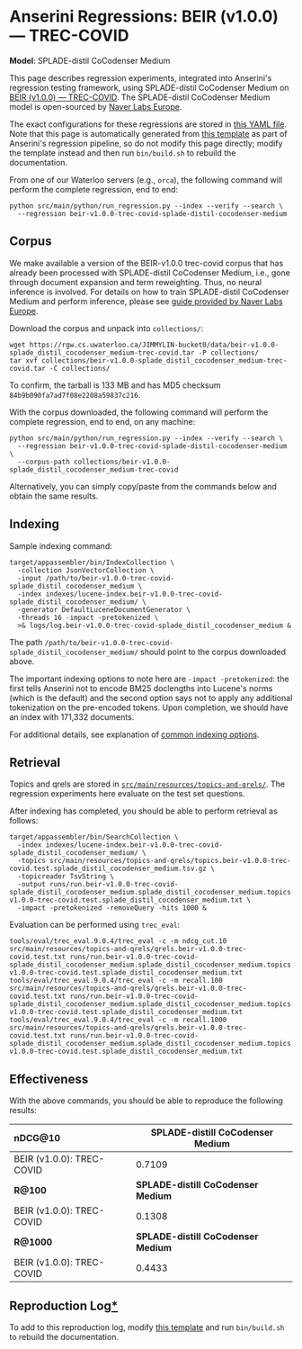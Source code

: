 # Anserini Regressions: BEIR (v1.0.0) &mdash; TREC-COVID

**Model**: SPLADE-distil CoCodenser Medium

This page describes regression experiments, integrated into Anserini's regression testing framework, using SPLADE-distil CoCodenser Medium on [BEIR (v1.0.0) &mdash; TREC-COVID](http://beir.ai/).
The SPLADE-distil CoCodenser Medium model is open-sourced by [Naver Labs Europe](https://europe.naverlabs.com/research/machine-learning-and-optimization/splade-models).

The exact configurations for these regressions are stored in [this YAML file](../src/main/resources/regression/beir-v1.0.0-trec-covid-splade-distil-cocodenser-medium.yaml).
Note that this page is automatically generated from [this template](../src/main/resources/docgen/templates/beir-v1.0.0-trec-covid-splade-distil-cocodenser-medium.template) as part of Anserini's regression pipeline, so do not modify this page directly; modify the template instead and then run `bin/build.sh` to rebuild the documentation.

From one of our Waterloo servers (e.g., `orca`), the following command will perform the complete regression, end to end:

```
python src/main/python/run_regression.py --index --verify --search \
  --regression beir-v1.0.0-trec-covid-splade-distil-cocodenser-medium
```

## Corpus

We make available a version of the BEIR-v1.0.0 trec-covid corpus that has already been processed with SPLADE-distil CoCodenser Medium, i.e., gone through document expansion and term reweighting.
Thus, no neural inference is involved.
For details on how to train SPLADE-distil CoCodenser Medium and perform inference, please see [guide provided by Naver Labs Europe](https://github.com/naver/splade/tree/main/anserini_evaluation).

Download the corpus and unpack into `collections/`:

```
wget https://rgw.cs.uwaterloo.ca/JIMMYLIN-bucket0/data/beir-v1.0.0-splade_distil_cocodenser_medium-trec-covid.tar -P collections/
tar xvf collections/beir-v1.0.0-splade_distil_cocodenser_medium-trec-covid.tar -C collections/
```

To confirm, the tarball is 133 MB and has MD5 checksum `84b9b090fa7ad7f08e2208a59837c216`.

With the corpus downloaded, the following command will perform the complete regression, end to end, on any machine:

```
python src/main/python/run_regression.py --index --verify --search \
  --regression beir-v1.0.0-trec-covid-splade-distil-cocodenser-medium \
  --corpus-path collections/beir-v1.0.0-splade_distil_cocodenser_medium-trec-covid
```

Alternatively, you can simply copy/paste from the commands below and obtain the same results.

## Indexing

Sample indexing command:

```
target/appassembler/bin/IndexCollection \
  -collection JsonVectorCollection \
  -input /path/to/beir-v1.0.0-trec-covid-splade_distil_cocodenser_medium \
  -index indexes/lucene-index.beir-v1.0.0-trec-covid-splade_distil_cocodenser_medium/ \
  -generator DefaultLuceneDocumentGenerator \
  -threads 16 -impact -pretokenized \
  >& logs/log.beir-v1.0.0-trec-covid-splade_distil_cocodenser_medium &
```

The path `/path/to/beir-v1.0.0-trec-covid-splade_distil_cocodenser_medium/` should point to the corpus downloaded above.

The important indexing options to note here are `-impact -pretokenized`: the first tells Anserini not to encode BM25 doclengths into Lucene's norms (which is the default) and the second option says not to apply any additional tokenization on the pre-encoded tokens.
Upon completion, we should have an index with 171,332 documents.

For additional details, see explanation of [common indexing options](common-indexing-options.md).

## Retrieval

Topics and qrels are stored in [`src/main/resources/topics-and-qrels/`](../src/main/resources/topics-and-qrels/).
The regression experiments here evaluate on the test set questions.

After indexing has completed, you should be able to perform retrieval as follows:

```
target/appassembler/bin/SearchCollection \
  -index indexes/lucene-index.beir-v1.0.0-trec-covid-splade_distil_cocodenser_medium/ \
  -topics src/main/resources/topics-and-qrels/topics.beir-v1.0.0-trec-covid.test.splade_distil_cocodenser_medium.tsv.gz \
  -topicreader TsvString \
  -output runs/run.beir-v1.0.0-trec-covid-splade_distil_cocodenser_medium.splade_distil_cocodenser_medium.topics.beir-v1.0.0-trec-covid.test.splade_distil_cocodenser_medium.txt \
  -impact -pretokenized -removeQuery -hits 1000 &
```

Evaluation can be performed using `trec_eval`:

```
tools/eval/trec_eval.9.0.4/trec_eval -c -m ndcg_cut.10 src/main/resources/topics-and-qrels/qrels.beir-v1.0.0-trec-covid.test.txt runs/run.beir-v1.0.0-trec-covid-splade_distil_cocodenser_medium.splade_distil_cocodenser_medium.topics.beir-v1.0.0-trec-covid.test.splade_distil_cocodenser_medium.txt
tools/eval/trec_eval.9.0.4/trec_eval -c -m recall.100 src/main/resources/topics-and-qrels/qrels.beir-v1.0.0-trec-covid.test.txt runs/run.beir-v1.0.0-trec-covid-splade_distil_cocodenser_medium.splade_distil_cocodenser_medium.topics.beir-v1.0.0-trec-covid.test.splade_distil_cocodenser_medium.txt
tools/eval/trec_eval.9.0.4/trec_eval -c -m recall.1000 src/main/resources/topics-and-qrels/qrels.beir-v1.0.0-trec-covid.test.txt runs/run.beir-v1.0.0-trec-covid-splade_distil_cocodenser_medium.splade_distil_cocodenser_medium.topics.beir-v1.0.0-trec-covid.test.splade_distil_cocodenser_medium.txt
```

## Effectiveness

With the above commands, you should be able to reproduce the following results:

| **nDCG@10**                                                                                                  | **SPLADE-distill CoCodenser Medium**|
|:-------------------------------------------------------------------------------------------------------------|-----------|
| BEIR (v1.0.0): TREC-COVID                                                                                    | 0.7109    |
| **R@100**                                                                                                    | **SPLADE-distill CoCodenser Medium**|
| BEIR (v1.0.0): TREC-COVID                                                                                    | 0.1308    |
| **R@1000**                                                                                                   | **SPLADE-distill CoCodenser Medium**|
| BEIR (v1.0.0): TREC-COVID                                                                                    | 0.4433    |


## Reproduction Log[*](reproducibility.md)

To add to this reproduction log, modify [this template](../src/main/resources/docgen/templates/beir-v1.0.0-trec-covid-splade-distil-cocodenser-medium.template) and run `bin/build.sh` to rebuild the documentation.
